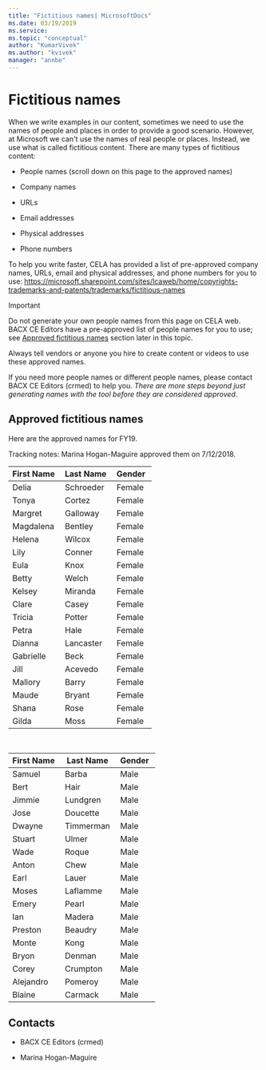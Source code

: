 ```yaml
---
title: "Fictitious names| MicrosoftDocs"
ms.date: 03/19/2019
ms.service: 
ms.topic: "conceptual"
author: "KumarVivek"
ms.author: "kvivek"
manager: "annbe"
---
```


# Fictitious names

When we write examples in our content, sometimes we need to use the names of
people and places in order to provide a good scenario. However, at Microsoft we
can't use the names of real people or places. Instead, we use what is called
fictitious content. There are many types of fictitious content: 

-   People names (scroll down on this page to the approved names) 

-   Company names 

-   URLs 

-   Email addresses 

-   Physical addresses 

-   Phone numbers 

To help you write faster, CELA has provided a list of pre-approved company
names, URLs, email and physical addresses, and phone numbers for you to use:
<https://microsoft.sharepoint.com/sites/lcaweb/home/copyrights-trademarks-and-patents/trademarks/fictitious-names> 

> [!IMPORTANT]
> Do not generate your own people names from this page on CELA web. BACX CE Editors have a pre-approved list of people names for you to use; see [Approved fictitious names](#approved-fictitious-names) section later in this topic.
> 
> Always tell vendors or anyone you hire to create content or videos to use these approved names.
> 
> If you need more people names or different people names, please contact
BACX CE Editors (crmed) to help you. *There are more steps beyond just generating names with the tool before they are considered approved*.  

## Approved fictitious names

Here are the approved names for FY19.  

Tracking notes: Marina Hogan-Maguire approved them on 7/12/2018.  

| **First Name**  | **Last Name**  | **Gender**  |
|-----------------|----------------|-------------|
| Delia           | Schroeder      | Female      |
| Tonya           | Cortez         | Female      |
| Margret         | Galloway       | Female      |
| Magdalena       | Bentley        | Female      |
| Helena          | Wilcox         | Female      |
| Lily            | Conner         | Female      |
| Eula            | Knox           | Female      |
| Betty           | Welch          | Female      |
| Kelsey          | Miranda        | Female      |
| Clare           | Casey          | Female      |
| Tricia          | Potter         | Female      |
| Petra           | Hale           | Female      |
| Dianna          | Lancaster      | Female      |
| Gabrielle       | Beck           | Female      |
| Jill            | Acevedo        | Female      |
| Mallory         | Barry          | Female      |
| Maude           | Bryant         | Female      |
| Shana           | Rose           | Female      |
| Gilda           | Moss           | Female      |

 

| **​First Name**  | **Last Name**  | **Gender**  |
|-----------------|----------------|-------------|
| Samuel          | Barba          | Male        |
| Bert            | Hair           | Male        |
| Jimmie          | Lundgren       | Male        |
| Jose            | Doucette       | Male        |
| Dwayne          | Timmerman      | Male        |
| Stuart          | Ulmer          | Male        |
| Wade            | Roque          | Male        |
| Anton           | Chew           | Male        |
| Earl            | Lauer          | Male        |
| Moses           | Laflamme       | Male        |
| Emery           | Pearl          | Male        |
| Ian             | Madera         | Male        |
| Preston         | Beaudry        | Male        |
| Monte           | Kong           | Male        |
| Bryon           | Denman         | Male        |
| Corey           | Crumpton       | Male        |
| Alejandro       | Pomeroy        | Male        |
| Blaine          | Carmack        | Male        |

## Contacts 

-   BACX CE Editors (crmed) 

-   Marina Hogan-Maguire